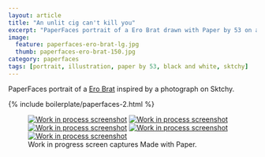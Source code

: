 ```yaml
---
layout: article
title: "An unlit cig can't kill you"
excerpt: "PaperFaces portrait of a Ero Brat drawn with Paper by 53 on an iPad."
image: 
  feature: paperfaces-ero-brat-lg.jpg
  thumb: paperfaces-ero-brat-150.jpg
category: paperfaces
tags: [portrait, illustration, paper by 53, black and white, sktchy]
---
```


PaperFaces portrait of a [Ero Brat](http://sktchy.com/zPm01D) inspired by a photograph on Sktchy.

{% include boilerplate/paperfaces-2.html %}

<figure class="third">
	<a href="{{ site.url }}/images/paperfaces-ero-brat-process-1-lg.jpg"><img src="{{ site.url }}/images/paperfaces-ero-brat-process-1-600.jpg" alt="Work in process screenshot"></a>
	<a href="{{ site.url }}/images/paperfaces-ero-brat-process-2-lg.jpg"><img src="{{ site.url }}/images/paperfaces-ero-brat-process-2-600.jpg" alt="Work in process screenshot"></a>
	<a href="{{ site.url }}/images/paperfaces-ero-brat-process-3-lg.jpg"><img src="{{ site.url }}/images/paperfaces-ero-brat-process-3-600.jpg" alt="Work in process screenshot"></a>
	<a href="{{ site.url }}/images/paperfaces-ero-brat-process-4-lg.jpg"><img src="{{ site.url }}/images/paperfaces-ero-brat-process-4-600.jpg" alt="Work in process screenshot"></a>
	<a href="{{ site.url }}/images/paperfaces-ero-brat-process-5-lg.jpg"><img src="{{ site.url }}/images/paperfaces-ero-brat-process-5-600.jpg" alt="Work in process screenshot"></a>
	<figcaption>Work in progress screen captures Made with Paper.</figcaption>
</figure>